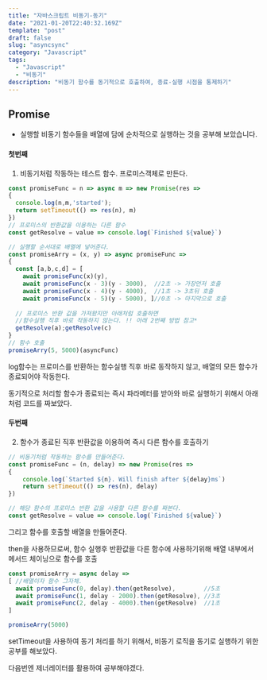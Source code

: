 ```yaml
---
title: "자바스크립트 비동기-동기"
date: "2021-01-20T22:40:32.169Z"
template: "post"
draft: false
slug: "asyncsync"
category: "Javascript"
tags:
  - "Javascript"
  - "비동기"
description: "비동기 함수를 동기적으로 호출하여, 종료-실행 시점을 통제하기"
---
```

## Promise
- 실행할 비동기 함수들을 배열에 담에 순차적으로 실행하는 것을 공부해 보았습니다.

#### 첫번째

1. 비동기처럼 작동하는 테스트 함수. 프로미스객체로 만든다.

``` javascript
const promiseFunc = n => async m => new Promise(res => 
{
  console.log(n,m,'started');
  return setTimeout(() => res(n), m)
})
// 프로미스의 반환값을 이용하는 다른 함수
const getResolve = value => console.log(`Finished ${value}`)

// 실행할 순서대로 배열에 넣어준다.
const promiseArry = (x, y) => async promiseFunc =>
{
  const [a,b,c,d] = [
    await promiseFunc(x)(y), 
    await promiseFunc(x - 3)(y - 3000),  //2초 -> 가장먼저 호출
    await promiseFunc(x - 4)(y - 4000),  //1초 -> 3초뒤 호출
    await promiseFunc(x - 5)(y - 5000), ]//0초 -> 마지막으로 호출
  
  // 프로미스 반환 값을 가져왔지만 아래처럼 호출하면 
  //함수실행 직후 바로 작동하지 않는다. !! 아래 2번째 방법 참고*
  getResolve(a);getResolve(c)
}
// 함수 호출
promiseArry(5, 5000)(asyncFunc)

```

log함수는 프로미스를 반환하는 함수실행 직후 바로 동작하지 않고, 
배열의 모든 함수가 종료되어야 작동한다.

동기적으로 처리할 함수가 종료되는 즉시 파라메터를 받아와
바로 실행하기 위해서 아래처럼 코드를 짜보았다.


#### 두번째

2. 함수가 종료된 직후 반환값을 이용하여 즉시 다른 함수를 호출하기

``` javascript
// 비동기처럼 작동하는 함수를 만들어준다.
const promiseFunc = (n, delay) => new Promise(res => 
{
    console.log(`Started ${n}. Will finish after ${delay}ms`)
    return setTimeout(() => res(n), delay)
})

// 해당 함수의 프로미스 반환 값을 사용할 다른 함수를 짜본다.
const getResolve = value => console.log(`Finished ${value}`)

```

그리고 함수를 호출할 배열을 만들어준다.

then을 사용하므로써, 함수 실행후 반환값을 다른 함수에 사용하기위해
배열 내부에서 메서드 체이닝으로 함수를 호출

``` javascript
const promiseArry = async delay => 
[ //배열이자 함수 그자체.
  await promiseFunc(0, delay).then(getResolve),        //5초 
  await promiseFunc(1, delay - 2000).then(getResolve), //3초 
  await promiseFunc(2, delay - 4000).then(getResolve)  //1초 
]

promiseArry(5000)
```

setTimeout을 사용하여 동기 처리를 하기 위해서, 비동기 로직을 동기로 
실행하기 위한 공부를 해보았다.


다음번엔 제너레이터를 활용하여 공부해야겠다.